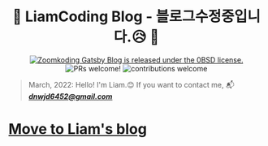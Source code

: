 <h1 align="center">
  🚧 LiamCoding Blog - 블로그수정중입니다.😥 🚧
</h1>

<p align="center">
  <a href="https://github.com/zoomkoding/zoomkoding-gatsby-blog/blob/master/LICENSE">
    <img src="https://img.shields.io/badge/license-0BSD-blue.svg" alt="Zoomkoding Gatsby Blog is released under the 0BSD license." />
  </a>
  <img src="https://img.shields.io/badge/PRs-welcome-brightgreen.svg" alt="PRs welcome!" />
  <img src="https://img.shields.io/badge/contributions-welcome-brightgreen.svg?style=flat" alt="contributions welcome" />
</p>

> March, 2022: Hello! I'm Liam.😊 If you want to contact me, 📬 <u>***<dnwjd6452@gmail.com>***</u> 

# [Move to Liam's blog](https://liampoet.github.io/)
